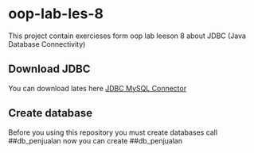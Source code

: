 # oop-lab-les-8
This project contain exercieses form oop lab leeson 8 about JDBC (Java Database Connectivity)

## Download JDBC
You can download lates here [JDBC MySQL Connector](https://dev.mysql.com/get/Downloads/Connector-J/mysql-connector-java-5.1.47.zip)

## Create database
Before you using this repository you must create databases call ##db_penjualan
now you can create ##db_penjualan
